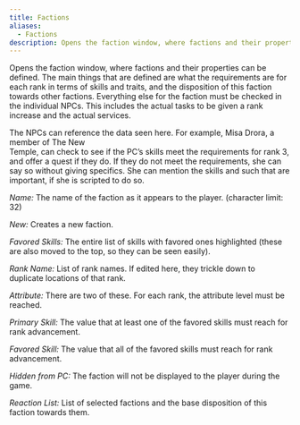```yaml
---
title: Factions
aliases:
  - Factions
description: Opens the faction window, where factions and their properties can be defined.
---
```

Opens the faction window, where factions and their properties can be defined. The main things that are defined are what the requirements are for each rank in terms of skills and traits, and the disposition of this faction towards other factions. Everything else for the faction must be checked in the individual NPCs. This includes the actual tasks to be given a rank increase and the actual services.

The NPCs can reference the data seen here. For example, Misa Drora, a member of The New  
Temple, can check to see if the PC’s skills meet the requirements for rank 3, and offer a quest if they do. If they do not meet the requirements, she can say so without giving specifics. She can mention the skills and such that are important, if she is scripted to do so.

_Name:_ The name of the faction as it appears to the player. (character limit: 32)

_New:_ Creates a new faction.

_Favored Skills:_ The entire list of skills with favored ones highlighted (these are also moved to the top, so they can be seen easily).

_Rank Name:_ List of rank names. If edited here, they trickle down to duplicate locations of that rank.

_Attribute:_ There are two of these. For each rank, the attribute level must be reached.

_Primary Skill:_ The value that at least one of the favored skills must reach for rank advancement.

_Favored Skill:_ The value that all of the favored skills must reach for rank advancement.

_Hidden from PC:_ The faction will not be displayed to the player during the game.

_Reaction List:_ List of selected factions and the base disposition of this faction towards them.
